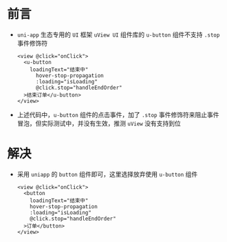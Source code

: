 # 前言

- `uni-app` 生态专用的 `UI` 框架 `uView UI` 组件库的 `u-button` 组件不支持 `.stop` 事件修饰符

  ```vue
  <view @click="onClick">
  	<u-button
      loadingText="结束中"
    	hover-stop-propagation
    	:loading="isLoading"
    	@click.stop="handleEndOrder"
  	>结束订单</u-button>
  </view>
  ```

- 上述代码中，`u-button` 组件的点击事件，加了 `.stop` 事件修饰符来阻止事件冒泡，但实际测试中，并没有生效，推测 `uView` 没有支持到位

# 解决

- 采用 `uniapp` 的 `button` 组件即可，这里选择放弃使用 `u-button` 组件

  ```vue
  <view @click="onClick">
  	<button
      loadingText="结束中"
      hover-stop-propagation
      :loading="isLoading"
      @click.stop="handleEndOrder"
    >订单</button>
  </view>
  ```




